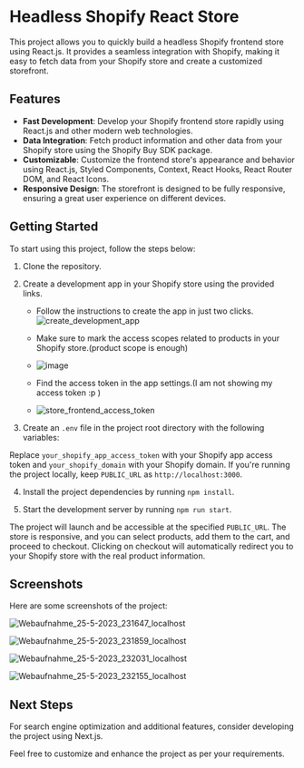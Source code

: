 # Headless Shopify React Store

This project allows you to quickly build a headless Shopify frontend store using React.js. It provides a seamless integration with Shopify, making it easy to fetch data from your Shopify store and create a customized storefront.

## Features

- **Fast Development**: Develop your Shopify frontend store rapidly using React.js and other modern web technologies.
- **Data Integration**: Fetch product information and other data from your Shopify store using the Shopify Buy SDK package.
- **Customizable**: Customize the frontend store's appearance and behavior using React.js, Styled Components, Context, React Hooks, React Router DOM, and React Icons.
- **Responsive Design**: The storefront is designed to be fully responsive, ensuring a great user experience on different devices.



## Getting Started

To start using this project, follow the steps below:

1. Clone the repository.

2. Create a development app in your Shopify store using the provided links.
   - Follow the instructions to create the app in just two clicks.
 ![create_development_app](https://github.com/majdaleid/headless-shopify-react-store2/assets/34122653/cf4a16d0-b378-451d-bb70-9d1a22826232)

   - Make sure to mark the access scopes related to products in your Shopify store.(product scope is enough)
   - ![image](https://github.com/majdaleid/headless-shopify-react-store2/assets/34122653/00a6dfc6-b1b8-4dbb-8963-9005eaa9c3ec)

   - Find the access token in the app settings.(I am not showing my access token :p )
   - ![store_frontend_access_token](https://github.com/majdaleid/headless-shopify-react-store2/assets/34122653/0734a995-3fa8-4a80-8ad4-591b70ac9d45)

3. Create an `.env` file in the project root directory with the following variables:

Replace `your_shopify_app_access_token` with your Shopify app access token and `your_shopify_domain` with your Shopify domain. If you're running the project locally, keep `PUBLIC_URL` as `http://localhost:3000`.

4. Install the project dependencies by running `npm install`.

5. Start the development server by running `npm run start`.

The project will launch and be accessible at the specified `PUBLIC_URL`. The store is responsive, and you can select products, add them to the cart, and proceed to checkout. Clicking on checkout will automatically redirect you to your Shopify store with the real product information.

## Screenshots

Here are some screenshots of the project:

![Webaufnahme_25-5-2023_231647_localhost](https://github.com/majdaleid/headless-shopify-react-store2/assets/34122653/4386929b-8d71-419f-8c79-76525897f1ac)

![Webaufnahme_25-5-2023_231859_localhost](https://github.com/majdaleid/headless-shopify-react-store2/assets/34122653/a0711f47-77b5-4424-8862-09afd57e31b6)

![Webaufnahme_25-5-2023_232031_localhost](https://github.com/majdaleid/headless-shopify-react-store2/assets/34122653/b094f398-e4b1-49ca-b181-41afce05ae16)

![Webaufnahme_25-5-2023_232155_localhost](https://github.com/majdaleid/headless-shopify-react-store2/assets/34122653/a9050e8d-6835-4d0e-af06-7af50d5f4f4f)


## Next Steps

For search engine optimization and additional features, consider developing the project using Next.js.

Feel free to customize and enhance the project as per your requirements.


